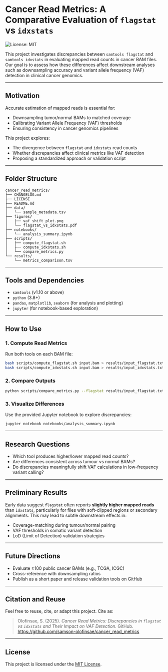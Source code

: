 # Cancer Read Metrics: A Comparative Evaluation of `flagstat` vs `idxstats`

![License: MIT](https://img.shields.io/badge/License-MIT-yellow.svg)

This project investigates discrepancies between `samtools flagstat` and `samtools idxstats` in evaluating mapped read counts in cancer BAM files. Our goal is to assess how these differences affect downstream analyses such as downsampling accuracy and variant allele frequency (VAF) detection in clinical cancer genomics.

---

## Motivation

Accurate estimation of mapped reads is essential for:

- Downsampling tumor/normal BAMs to matched coverage  
- Calibrating Variant Allele Frequency (VAF) thresholds  
- Ensuring consistency in cancer genomics pipelines  

This project explores:

- The divergence between `flagstat` and `idxstats` read counts  
- Whether discrepancies affect clinical metrics like VAF detection  
- Proposing a standardized approach or validation script  

---

## Folder Structure

```
cancer_read_metrics/
├── CHANGELOG.md
├── LICENSE
├── README.md
├── data/
│   └── sample_metadata.tsv
├── figures/
│   ├── vaf_shift_plot.png
│   └── flagstat_vs_idxstats.pdf
├── notebooks/
│   └── analysis_summary.ipynb
├── scripts/
│   ├── compute_flagstat.sh
│   ├── compute_idxstats.sh
│   └── compare_metrics.py
└── results/
    └── metrics_comparison.tsv
```

---

## Tools and Dependencies

- `samtools` (v1.10 or above)
- `python` (3.8+)
- `pandas`, `matplotlib`, `seaborn` (for analysis and plotting)
- `jupyter` (for notebook-based exploration)

---

## How to Use

### 1. Compute Read Metrics

Run both tools on each BAM file:
```bash
bash scripts/compute_flagstat.sh input.bam > results/input_flagstat.txt
bash scripts/compute_idxstats.sh input.bam > results/input_idxstats.txt
```

### 2. Compare Outputs

```bash
python scripts/compare_metrics.py --flagstat results/input_flagstat.txt --idxstats results/input_idxstats.txt --out results/input_comparison.tsv
```

### 3. Visualize Differences

Use the provided Jupyter notebook to explore discrepancies:
```bash
jupyter notebook notebooks/analysis_summary.ipynb
```

---

## Research Questions

- Which tool produces higher/lower mapped read counts?
- Are differences consistent across tumour vs normal BAMs?
- Do discrepancies meaningfully shift VAF calculations in low-frequency variant calling?

---

## Preliminary Results

Early data suggest `flagstat` often reports **slightly higher mapped reads** than `idxstats`, particularly for files with soft-clipped regions or secondary alignments. This may lead to subtle downstream effects in:

- Coverage-matching during tumour/normal pairing  
- VAF thresholds in somatic variant detection  
- LoD (Limit of Detection) validation strategies  

---

## Future Directions

- Evaluate ≥100 public cancer BAMs (e.g., TCGA, ICGC)
- Cross-reference with downsampling ratios
- Publish as a short paper and release validation tools on GitHub

---

## Citation and Reuse

Feel free to reuse, cite, or adapt this project. Cite as:

> Olofinsae, S. (2025). *Cancer Read Metrics: Discrepancies in `flagstat` vs `idxstats` and Their Impact on VAF Detection.* GitHub. https://github.com/samson-olofinsae/cancer_read_metrics

---

## License

This project is licensed under the [MIT License](./LICENSE).
